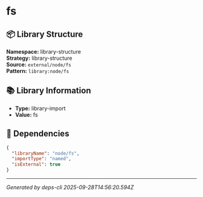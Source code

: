 # fs

## 📦 Library Structure

**Namespace:** library-structure  
**Strategy:** library-structure  
**Source:** `external/node/fs`  
**Pattern:** `library:node/fs`

## 📚 Library Information

- **Type:** library-import
- **Value:** fs

## 🔗 Dependencies

```json
{
  "libraryName": "node/fs",
  "importType": "named",
  "isExternal": true
}
```

---
*Generated by deps-cli 2025-09-28T14:56:20.594Z*

